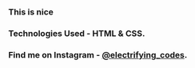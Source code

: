 ### This is nice

### Technologies Used - HTML & CSS.

### Find me on Instagram - [@electrifying_codes][Instagram].

[Instagram]: https://www.instagram.com/electrifying_codes